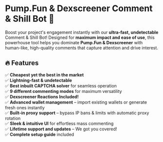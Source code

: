 # Pump.Fun & Dexscreener Comment & Shill Bot 🚀

Boost your project's engagement instantly with our **ultra-fast, undetectable** Comment & Shill Bot! Designed for **maximum impact and ease of use**, this powerhouse tool helps you dominate **Pump.Fun & Dexscreener** with human-like, high-quality comments that capture attention and drive interest.

## 🔥 Features

✅ **Cheapest yet the best in the market**  
✅ **Lightning-fast & undetectable**  
✅ **Best inbuilt CAPTCHA solver** for seamless operation  
✅ **9 different commenting modes** for maximum versatility  
✅ **Dexscreener Reactions Included!**  
✅ **Advanced wallet management** – import existing wallets or generate fresh ones instantly  
✅ **Built-in proxy support** – bypass IP bans & limits with automatic proxy rotation  
✅ **Sleek & intuitive UI** for effortless mass commenting  
✅ **Lifetime support and updates** – We got you covered!  
✅ **Complete setup guide** included  

